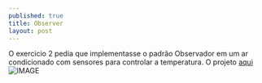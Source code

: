 ```yaml
---
published: true
title: Observer
layout: post
---
```

O exercicio 2 pedia que implementasse o padrão Observador em um ar condicionado com sensores para controlar a temperatura.
O projeto [aqui](https://github.com/GrimaG/GrimaG.github.io/blob/master/exercicio2/Class%20Diagram0.png)
<img src="https://github.com/GrimaG/GrimaG.github.io/tree/master/exercicio2" alt="IMAGE" >